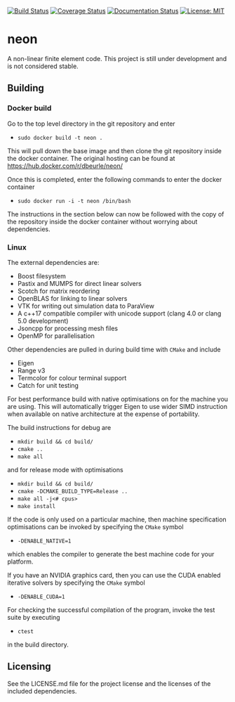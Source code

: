 [![Build Status](https://travis-ci.org/dbeurle/neon.svg?branch=master)](https://travis-ci.org/dbeurle/neon)
[![Coverage Status](https://coveralls.io/repos/github/dbeurle/neon/badge.svg?branch=master)](https://coveralls.io/github/dbeurle/neon?branch=master)
[![Documentation Status](https://readthedocs.org/projects/neon-user/badge/?version=latest)](http://neon-user.readthedocs.io/en/latest/?badge=latest)
[![License: MIT](https://img.shields.io/badge/License-MIT-yellow.svg)](https://opensource.org/licenses/MIT)

# neon
A non-linear finite element code.  This project is still under development and is not considered stable.

## Building

### Docker build

Go to the top level directory in the git repository and enter

- `sudo docker build -t neon .`

This will pull down the base image and then clone the git repository inside the docker container.  The original hosting can be found at https://hub.docker.com/r/dbeurle/neon/

Once this is completed, enter the following commands to enter the docker container

- `sudo docker run -i -t neon /bin/bash`

The instructions in the section below can now be followed with the copy of the repository inside the docker container without worrying about dependencies.

### Linux

The external dependencies are:
 - Boost filesystem
 - Pastix and MUMPS for direct linear solvers
 - Scotch for matrix reordering
 - OpenBLAS for linking to linear solvers
 - VTK for writing out simulation data to ParaView
 - A c++17 compatible compiler with unicode support (clang 4.0 or clang 5.0 development)
 - Jsoncpp for processing mesh files
 - OpenMP for parallelisation

Other dependencies are pulled in during build time with `CMake` and include

 - Eigen
 - Range v3
 - Termcolor for colour terminal support
 - Catch for unit testing

For best performance build with native optimisations on for the machine you are using.  This will automatically trigger Eigen to use wider SIMD instruction when available on native architecture at the expense of portability.

The build instructions for debug are
- `mkdir build && cd build/`
- `cmake ..`
- `make all`

and for release mode with optimisations

- `mkdir build && cd build/`
- `cmake -DCMAKE_BUILD_TYPE=Release ..`
- `make all -j<# cpus>`
- `make install`

If the code is only used on a particular machine, then machine specification optimisations can be invoked by specifying the `CMake` symbol
- `-DENABLE_NATIVE=1`

which enables the compiler to generate the best machine code for your platform.

If you have an NVIDIA graphics card, then you can use the CUDA enabled iterative solvers by specifying the `CMake` symbol

- `-DENABLE_CUDA=1`

For checking the successful compilation of the program, invoke the test suite by executing

- `ctest`

in the build directory.



## Licensing

See the LICENSE.md file for the project license and the licenses of the included dependencies.
